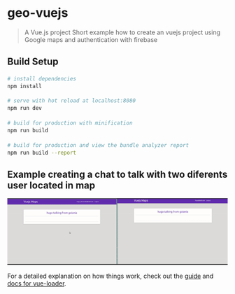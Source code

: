# geo-vuejs

> A Vue.js project
> Short example how to create an vuejs project using Google maps and authentication with firebase

## Build Setup

``` bash
# install dependencies
npm install

# serve with hot reload at localhost:8080
npm run dev

# build for production with minification
npm run build

# build for production and view the bundle analyzer report
npm run build --report
```


## Example creating a chat to talk with two diferents user located in map
![Chating working](https://github.com/HugoOliveiraThor/vuejs-maps/blob/master/src/assets/readme/chatcrop.gif)


For a detailed explanation on how things work, check out the [guide](http://vuejs-templates.github.io/webpack/) and [docs for vue-loader](http://vuejs.github.io/vue-loader).

